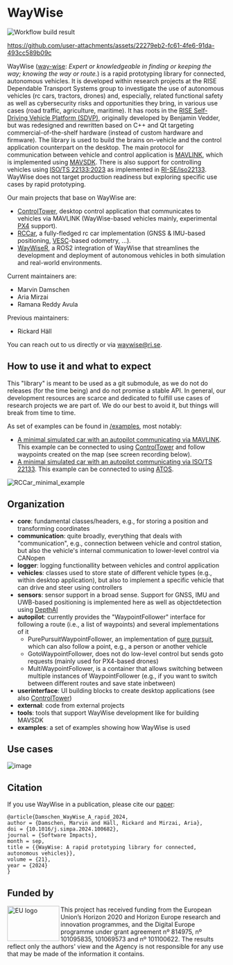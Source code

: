# WayWise
![Workflow build result](https://github.com/RISE-Dependable-Transport-Systems/WayWise/actions/workflows/main.yml/badge.svg)

https://github.com/user-attachments/assets/22279eb2-fc61-4fe6-91da-493cc589b09c

WayWise ([way-wise](https://en.wiktionary.org/wiki/way-wise): _Expert or knowledgeable in finding or keeping the way; knowing the way or route._) is a rapid prototyping library for connected, autonomous vehicles.
It is developed within research projects at the RISE Dependable Transport Systems group to investigate the use of autonomous vehicles (rc cars, tractors, drones) and, especially, related functional safety as well as cybersecurity risks and opportunities they bring, in various use cases (road traffic, agriculture, maritime).
It has roots in the [RISE Self-Driving Vehicle Platform (SDVP)](https://github.com/RISE-Dependable-Transport-Systems/rise_sdvp), originally developed by Benjamin Vedder, but was redesigned and rewritten based on C++ and Qt targeting commercial-of-the-shelf hardware (instead of custom hardware and firmware).
The library is used to build the brains on-vehicle and the control application counterpart on the desktop.
The main protocol for communication between vehicle and control application is [MAVLINK](https://mavlink.io/), which is implemented using [MAVSDK](http://mavsdk.io/).
There is also support for controlling vehicles using [ISO/TS 22133:2023](https://www.iso.org/standard/78970.html) as implemented in [RI-SE/iso22133](https://github.com/RI-SE/iso22133).
WayWise does not target production readiness but exploring specific use cases by rapid prototyping.

Our main projects that base on WayWise are:
- [ControlTower](https://github.com/RISE-Dependable-Transport-Systems/ControlTower), desktop control application that communicates to vehicles via MAVLINK (WayWise-based vehicles mainly, experimental [PX4](https://px4.io/) support).
- [RCCar](https://github.com/RISE-Dependable-Transport-Systems/RCCar), a fully-fledged rc car implementation (GNSS & IMU-based positioning, [VESC](https://vesc-project.com/)-based odometry, ...).
- [WayWiseR](https://github.com/RISE-Dependable-Transport-Systems/WayWiseR), a ROS2 integration of WayWise that streamlines the development and deployment of autonomous vehicles in both simulation and real-world environments.

Current maintainers are:
- Marvin Damschen
- Aria Mirzai
- Ramana Reddy Avula

Previous maintainers:
- Rickard Häll

You can reach out to us directly or via waywise@ri.se.

## How to use it and what to expect
This "library" is meant to be used as a git submodule, as we do not do releases (for the time being) and do not promise a stable API.
In general, our development resources are scarce and dedicated to fulfill use cases of research projects we are part of.
We do our best to avoid it, but things will break from time to time.

As set of examples can be found in [/examples](https://github.com/RISE-Dependable-Transport-Systems/WayWise/tree/main/examples), most notably:
- [A minimal simulated car with an autopilot communicating via MAVLINK](https://github.com/RISE-Dependable-Transport-Systems/WayWise/tree/main/examples/RCCar_MAVLINK_autopilot). This example can be connected to using [ControlTower](https://github.com/RISE-Dependable-Transport-Systems/ControlTower) and follow waypoints created on the map (see screen recording below).
- [A minimal simulated car with an autopilot communicating via ISO/TS 22133](https://github.com/RISE-Dependable-Transport-Systems/WayWise/tree/main/examples/RCCar_ISO22133_autopilot). This example can be connected to using [ATOS](https://github.com/RI-SE/ATOS).

![RCCar_minimal_example](https://user-images.githubusercontent.com/2404625/202208555-1271ba0d-55f7-4c26-94ac-53920e6d18c5.gif)

## Organization
- **core**: fundamental classes/headers, e.g., for storing a position and transforming coordinates
- **communication**: quite broadly, everything that deals with "communication", e.g., connection between vehicle and control station, but also the vehicle's internal communication to lower-level control via CANopen
- **logger**: logging functionallity between vehicles and control application
- **vehicles**: classes used to store state of different vehicle types (e.g., within desktop application), but also to implement a specific vehicle that can drive and steer using controllers
- **sensors**: sensor support in a broad sense. Support for GNSS, IMU and UWB-based positioning is implemented here as well as objectdetection using [DepthAI](https://docs.luxonis.com/en/latest/)
- **autopilot**: currently provides the "WaypointFollower" interface for following a route (i.e., a list of waypoints) and several implementations of it
  - PurePursuitWaypointFollower, an implementation of [pure pursuit](https://www.ri.cmu.edu/pub_files/pub3/coulter_r_craig_1992_1/coulter_r_craig_1992_1.pdf), which can also follow a point, e.g., a person or another vehicle
  - GotoWaypointFollower, does not do low-level control but sends goto requests (mainly used for PX4-based drones)
  - MultiWaypointFollower, is a container that allows switching between multiple instances of WaypointFollower (e.g., if you want to switch between different routes and save state inbetween)
- **userinterface**: UI building blocks to create desktop applications (see also [ControlTower](https://github.com/RISE-Dependable-Transport-Systems/ControlTower))
- **external**: code from external projects
- **tools**: tools that support WayWise development like for building MAVSDK
- **examples**: a set of examples showing how WayWise is used

## Use cases
![image](https://user-images.githubusercontent.com/2404625/165902491-023a640b-947a-4a76-aea6-6219e5f8ca76.png)

## Citation
If you use WayWise in a publication, please cite our [paper](https://doi.org/10.1016/j.simpa.2024.100682):

    @article{Damschen_WayWise_A_rapid_2024,
    author = {Damschen, Marvin and Häll, Rickard and Mirzai, Aria},
    doi = {10.1016/j.simpa.2024.100682},
    journal = {Software Impacts},
    month = sep,
    title = {{WayWise: A rapid prototyping library for connected, autonomous vehicles}},
    volume = {21},
    year = {2024}
    }

## Funded by
<img src="https://user-images.githubusercontent.com/2404625/202213271-a4006999-49d5-4e61-9f3d-867a469238d1.png" width="120" height="81" align="left" alt="EU logo" />
This project has received funding from the European Union’s Horizon 2020 and Horizon Europe research and innovation programmes, and the Digital Europe programme under grant agreement nº 814975, nº 101095835, 101069573 and nº 101100622. The results reflect only the authors' view and the Agency is not responsible
for any use that may be made of the information it contains.
